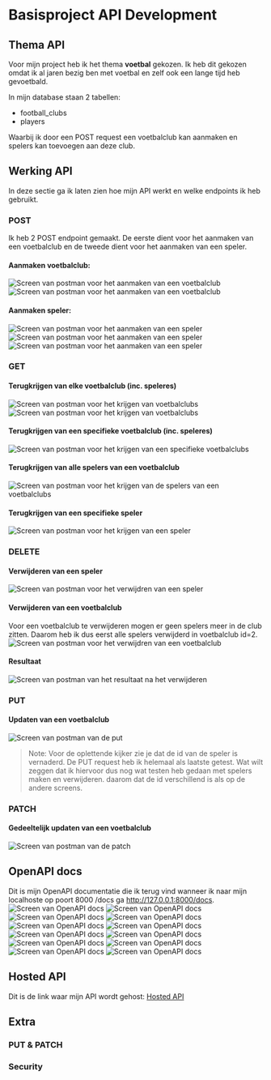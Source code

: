 # Basisproject API Development
## Thema API
Voor mijn project heb ik het thema **voetbal** gekozen. 
Ik heb dit gekozen omdat ik al jaren bezig ben met voetbal en zelf ook een lange tijd heb gevoetbald.

In mijn database staan 2 tabellen:
- football_clubs
- players

Waarbij ik door een POST request een voetbalclub kan aanmaken en spelers kan toevoegen aan deze club.

## Werking API
In deze sectie ga ik laten zien hoe mijn API werkt en welke endpoints ik heb gebruikt.

### POST
Ik heb 2 POST endpoint gemaakt. De eerste dient voor het aanmaken van een voetbalclub
en de tweede dient voor het aanmaken van een speler.
#### Aanmaken voetbalclub:
![Screen van postman voor het aanmaken van een voetbalclub](/screens/aanmaken_voetbalclub.png)
![Screen van postman voor het aanmaken van een voetbalclub](/screens/aanmaken_voetbalclub2.png)

#### Aanmaken speler:
![Screen van postman voor het aanmaken van een speler](/screens/aanmaken_speler.png)
![Screen van postman voor het aanmaken van een speler](/screens/aanmaken_speler2.png)
![Screen van postman voor het aanmaken van een speler](/screens/aanmaken_speler3.png)

### GET
#### Terugkrijgen van elke voetbalclub (inc. speleres)
![Screen van postman voor het krijgen van voetbalclubs](/screens/krijgen_clubs1.png)
![Screen van postman voor het krijgen van voetbalclubs](/screens/krijgen_clubs2.png)

#### Terugkrijgen van een specifieke voetbalclub (inc. speleres)
![Screen van postman voor het krijgen van een specifieke voetbalclubs](/screens/krijgen_specifieke_club.png)

#### Terugkrijgen van alle spelers van een voetbalclub
![Screen van postman voor het krijgen van de spelers van een voetbalclubs](/screens/krijgen_spelers_van_club.png)

#### Terugkrijgen van een specifieke speler
![Screen van postman voor het krijgen van een speler](/screens/krijgen_speler.png)

### DELETE
#### Verwijderen van een speler
![Screen van postman voor het verwijdren van een speler](/screens/delete_player.png)

#### Verwijderen van een voetbalclub
Voor een voetbalclub te verwijderen mogen er geen spelers meer in de club zitten.
Daarom heb ik dus eerst alle spelers verwijderd in voetbalclub id=2.
![Screen van postman voor het verwijdren van een voetbalclub](/screens/delete_club.png)

#### Resultaat
![Screen van postman van het resultaat na het verwijderen](/screens/result.png)

### PUT
#### Updaten van een voetbalclub
![Screen van postman van de put](/screens/put_van_club.png)
> Note: Voor de oplettende kijker zie je dat de id van de speler is vernaderd.
> De PUT request heb ik helemaal als laatste getest. Wat wilt zeggen dat ik hiervoor dus nog wat
> testen heb gedaan met spelers maken en verwijderen. daarom dat de id verschillend is als op
> de andere screens.

### PATCH
#### Gedeeltelijk updaten van een voetbalclub
![Screen van postman van de patch](/screens/patch_van_club.png)

## OpenAPI docs
Dit is mijn OpenAPI documentatie die ik terug vind wanneer ik naar mijn localhoste op poort 8000 /docs ga http://127.0.0.1:8000/docs.
![Screen van OpenAPI docs](/screens/docs1.png)
![Screen van OpenAPI docs](/screens/post1.png)
![Screen van OpenAPI docs](/screens/post2.png)
![Screen van OpenAPI docs](/screens/get1.png)
![Screen van OpenAPI docs](/screens/get2.png)
![Screen van OpenAPI docs](/screens/get3.png)
![Screen van OpenAPI docs](/screens/get4.png)
![Screen van OpenAPI docs](/screens/delete1.png)
![Screen van OpenAPI docs](/screens/delete2.png)
![Screen van OpenAPI docs](/screens/put.png)
![Screen van OpenAPI docs](/screens/patch.png)
![Screen van OpenAPI docs](/screens/schemas.png)

## Hosted API
Dit is de link waar mijn API wordt gehost: [Hosted API](https://project-service-jorbensterckx.cloud.okteto.net)

## Extra
### PUT & PATCH


### Security

